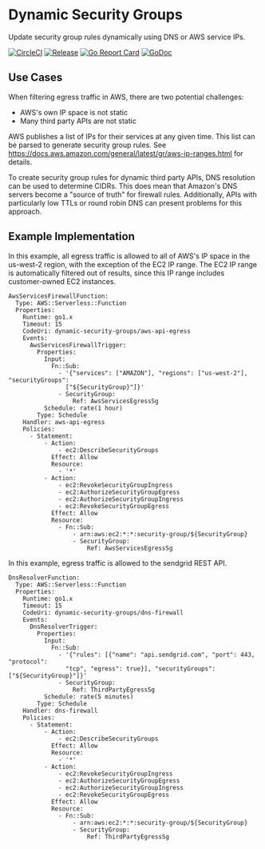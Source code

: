 # Dynamic Security Groups
Update security group rules dynamically using DNS or AWS service IPs.

[![CircleCI](https://circleci.com/gh/jniedrauer/dynamic-security-groups/tree/master.svg?style=shield)](https://circleci.com/gh/jniedrauer/dynamic-security-groups/tree/master)
[![Release](https://img.shields.io/github/release/jniedrauer/dynamic-security-groups/all.svg?style=shield)](https://github.com/jniedrauer/dynamic-security-groups/releases/latest)
[![Go Report Card](https://goreportcard.com/badge/github.com/jniedrauer/dynamic-security-groups)](https://goreportcard.com/report/github.com/jniedrauer/dynamic-security-groups)
[![GoDoc](https://godoc.org/github.com/jniedrauer/dynamic-security-groups?status.svg)](https://godoc.org/github.com/jniedrauer/dynamic-security-groups)

## Use Cases
When filtering egress traffic in AWS, there are two potential challenges:

* AWS's own IP space is not static
* Many third party APIs are not static

AWS publishes a list of IPs for their services at any given time. This list
can be parsed to generate security group rules. See
https://docs.aws.amazon.com/general/latest/gr/aws-ip-ranges.html
for details.

To create security group rules for dynamic third party APIs, DNS resolution
can be used to determine CIDRs. This does mean that Amazon's DNS servers
become a "source of truth" for firewall rules. Additionally, APIs with
particularly low TTLs or round robin DNS can present problems for this
approach.

## Example Implementation
In this example, all egress traffic is allowed to all of AWS's IP space in the
us-west-2 region, with the exception of the EC2 IP range. The EC2 IP range is
automatically filtered out of results, since this IP range includes
customer-owned EC2 instances.

    AwsServicesFirewallFunction:
      Type: AWS::Serverless::Function
      Properties:
        Runtime: go1.x
        Timeout: 15
        CodeUri: dynamic-security-groups/aws-api-egress
        Events:
          AwsServicesFirewallTrigger:
            Properties:
              Input:
                Fn::Sub:
                  - '{"services": ["AMAZON"], "regions": ["us-west-2"], "securityGroups":
                    ["${SecurityGroup}"]}'
                  - SecurityGroup:
                      Ref: AwsServicesEgressSg
              Schedule: rate(1 hour)
            Type: Schedule
        Handler: aws-api-egress
        Policies:
          - Statement:
              - Action:
                  - ec2:DescribeSecurityGroups
                Effect: Allow
                Resource:
                  - '*'
              - Action:
                  - ec2:RevokeSecurityGroupIngress
                  - ec2:AuthorizeSecurityGroupEgress
                  - ec2:AuthorizeSecurityGroupIngress
                  - ec2:RevokeSecurityGroupEgress
                Effect: Allow
                Resource:
                  - Fn::Sub:
                      - arn:aws:ec2:*:*:security-group/${SecurityGroup}
                      - SecurityGroup:
                          Ref: AwsServicesEgressSg

In this example, egress traffic is allowed to the sendgrid REST API.

    DnsResolverFunction:
      Type: AWS::Serverless::Function
      Properties:
        Runtime: go1.x
        Timeout: 15
        CodeUri: dynamic-security-groups/dns-firewall
        Events:
          DnsResolverTrigger:
            Properties:
              Input:
                Fn::Sub:
                  - '{"rules": [{"name": "api.sendgrid.com", "port": 443, "protocol":
                    "tcp", "egress": true}], "securityGroups": ["${SecurityGroup}"]}'
                  - SecurityGroup:
                      Ref: ThirdPartyEgressSg
              Schedule: rate(5 minutes)
            Type: Schedule
        Handler: dns-firewall
        Policies:
          - Statement:
              - Action:
                  - ec2:DescribeSecurityGroups
                Effect: Allow
                Resource:
                  - '*'
              - Action:
                  - ec2:RevokeSecurityGroupIngress
                  - ec2:AuthorizeSecurityGroupEgress
                  - ec2:AuthorizeSecurityGroupIngress
                  - ec2:RevokeSecurityGroupEgress
                Effect: Allow
                Resource:
                  - Fn::Sub:
                      - arn:aws:ec2:*:*:security-group/${SecurityGroup}
                      - SecurityGroup:
                          Ref: ThirdPartyEgressSg
